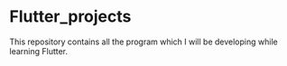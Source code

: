 # Flutter_projects
This repository contains all the program which I will be developing while learning Flutter.
